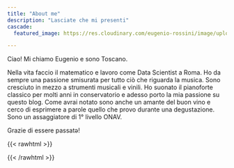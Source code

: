 ```yaml
---
title: "About me"
description: "Lasciate che mi presenti"
cascade:
  featured_image: https://res.cloudinary.com/eugenio-rossini/image/upload/v1657821059/theWineCellarMusic/about_me_section_wallpaper.webp

---
```

Ciao! Mi chiamo Eugenio e sono Toscano.

Nella vita faccio il matematico e lavoro come Data Scientist a Roma. 
Ho da sempre una passione smisurata per tutto ciò che riguarda la musica. Sono cresciuto in mezzo a strumenti musicali e vinili. Ho suonato il pianoforte classico per molti anni in conservatorio e adesso porto la mia passione su questo blog. Come avrai notato sono anche un amante del buon vino e cerco di esprimere a parole quello che provo durante una degustazione. 
Sono un assaggiatore di 1° livello ONAV.

Grazie di essere passatə!


{{< rawhtml >}}
<link rel="icon" href="assets/socials/instagram.svg">
{{< /rawhtml >}}
